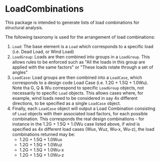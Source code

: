 # LoadCombinations
This package is intended to generate lists of load combinations for structural
analysis.

The following taxonomy is used for the arrangement of load combinations:

1. ``Load``: The base element is a ``Load`` which corresponds to a specific
load (i.e. Dead Load, or Wind Load)
1. ``LoadGroup``: Loads are then combined into groups in a ``LoadGroup``. This
allows rules to be enforced such as 
"All the loads in this group are applied with the same factors" or 
"These loads rotate through a set of angles"
1. ``LoadCase``: Load groups are then combined into a ``LoadCase``, 
which corresponds to a design code Load Case (i.e. 1.2G + 1.5Q + 1.0Wu). Note 
tha G, Q & Wu correspond to specific ``LoadGroup`` objects, not necessarily to
specific ``Load`` objects. This allows cases where, for example, wind loads need
to be considered in say 4x different directions, to be specified as a single
``LoadCase`` object.
1. Finally, each ``LoadCase`` object will output a Load Combination consisting
of ``Load`` objects with their associated load factors, for each possible 
combination. This corresponds the real design combinations - for instance in the
1.2G + 1.5Q + 1.0Wu case listed above, if wind is specified as 4x different 
load cases (Wux, Wuz, Wu-x, Wu-z), the load combinations returned may be:
    * 1.2G + 1.5Q + 1.0Wux
    * 1.2G + 1.5Q + 1.0Wuz
    * 1.2G + 1.5Q + 1.0Wu-x
    * 1.2G + 1.5Q + 1.0Wu-z

